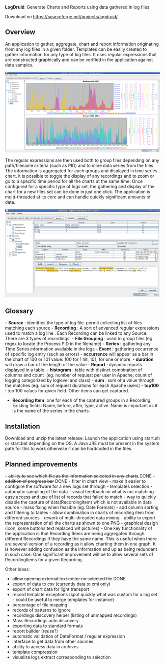 <b>LogDruid</b>: Generate Charts and Reports using data gathered in log files

Download on https://sourceforge.net/projects/logdruid/

<h2> Overview </h2>
An application to gather, aggregate, chart and report information originating from any log files in a given folder.
Templates can be easily created to gather information for any type of log files.
It uses regular expressions that are constructed graphically and can be verified in the application against data samples.

![Alt text](doc/LD-charts.png?raw=true "screenshot")

The regular expressions are then used both to group files depending on any path/filename criteria (such as PID) and to mine data series from the files.
The information is aggregated for each groups and displayed in time series chart. it is possible to toggle the display of any recordings and to zoom or go to a specific time period for all the charts at the same time.
Once configured for a specific type of logs set, the gathering and display of the chart for a new files set can be done in just one click. The application is multi-threaded at its core and can handle quickly significant amounts of data.   

![Alt text](doc/LD-regexp.png?raw=true "screenshot")

<h2>Glossary</h2>
- <b>Source</b> : identifies the type of log file. permit collecting list of files matching each source  
- <b>Recording</b> : A sort of advanced regular expressions used to match a log line . Each Recording can be linked to any Source.	There are 3 types of recordings: 
	- <b>File Grouping</b> : used to group files (eg. regex to locate the Process PID in the filename)
	- <b>Series</b> : gathering any Time Series information available in the logs
	- <b>Event</b> : gathering occurrence of specific log entry (such as errors) 
		- <b>occurrence</b> will appear as a bar in the chart of 100 or 101 value: 100 for 1 hit, 101, for one or more.
		- <b>duration</b> will draw a bar of the length of the value
	- <b>Report</b> : dynamic reports displayed in a table. 
		- <b>histogram</b> : table with distinct combination of columns and count  (eg. number of request per user in Apache; count of logging categorized by loglevel and class)
		- <b>sum</b> : sum of a value through the matches (eg. sum of request durations for each Apache users)
		- <b>top100</b> : top 100 values for given field. Other items can get captured.


- <b>Recording Item</b>: one for each of the captured groups in a Recording. Existing fields: Name, before, after, type, active. Name is important as it is the name of the series in the charts.


<h2>Installation</h2>

Download and unzip the latest release. Launch the application using start.sh or start.bat depending on the OS. A Java JRE must be present in the system path for this to work otherwise it can be hardcoded in the files.


<h2>Planned improvements</h2>
- <del>ability to see which file as the information selected in any charts</del>.DONE
- <del>addition of progress bar</del> DONE
- filter in chart view
- make it easier to configure the software for a new logs set through
	- templates selection
	- automatic sampling of the data
	- visual feedback on what is not matching
	- easy access and use of list of records that failed to match 
	- way to quickly disable the capture of data(RecordingItem) which is not available in data source 
	- mass fixing when feasible (eg. Date Formats)
- add column sorting and filtering to tables
- allow combination in charts of recording item from different sources
- <del>rework of multi-threaded data mining</del>
- ability to export the representation of all the charts as shown to one PNG 
- graphical design (icon, some buttons text replaced wit pictures)
- One key functionality of the application is that Recording Items are being aggregated through different Recordings if they have the same name. This is useful when there are several version of a recording as it allow charting them in one graph. It is however adding confusion as the information end up as being redundant in such case. One significant improvement will be to allow several sets of RecordingItems for a given Recording.


Other ideas:
- <del>allow opening external text editor on selected file</del> DONE
- export of data to csv (currently data to xml only)
- export of chart data for light transport
- record template exceptions (spot quickly what was custom for a log set - could be useful to merge templates for instance) 
- percentage of file mapping
- records of patterns to ignore
- recordings discovery helper (listing of unmapped recordings)  
- Mass Recordings auto discovery
- exporting data to standard formats
- report builder (reuse?)
- automatic validation of DateFormat / regular expression
- interface to get data from other sources 
- ability to access data in archives
- template compression
- visualize logs extract corresponding to selection
